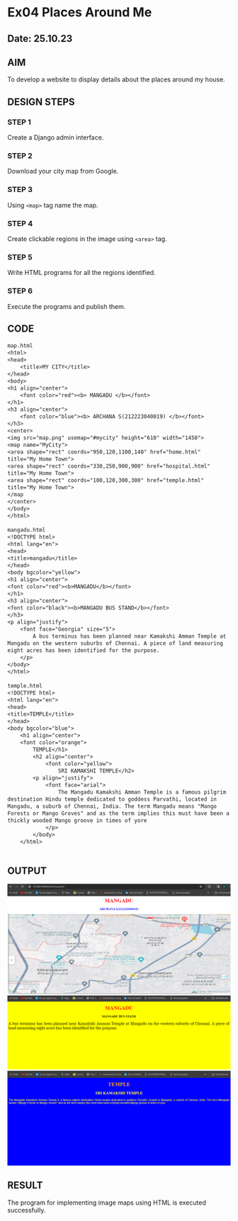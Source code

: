 # Ex04 Places Around Me
## Date: 25.10.23

## AIM
To develop a website to display details about the places around my house.

## DESIGN STEPS

### STEP 1
Create a Django admin interface.

### STEP 2
Download your city map from Google.

### STEP 3
Using ```<map>``` tag name the map.

### STEP 4
Create clickable regions in the image using ```<area>``` tag.

### STEP 5
Write HTML programs for all the regions identified.

### STEP 6
Execute the programs and publish them.

## CODE
```
map.html
<html>
<head>
    <title>MY CITY</title>
</head>
<body>
<h1 align="center">
    <font color="red"><b> MANGADU </b></font>
</h1>
<h3 align="center">
    <font color="blue"><b> ARCHANA S(212223040019) </b></font>
</h3>
<center>
<img src="map.png" usemap="#mycity" height="610" width="1450">
<map name="MyCity">
<area shape="rect" coords="950,120,1100,140" href="home.html" title="My Home Town">
<area shape="rect" coords="330,250,900,900" href="hospital.html" title="My Home Town">
<area shape="rect" coords="100,120,300,300" href="temple.html" title="My Home Town">
</map
</center>
</body>
</html>

mangadu.html
<!DOCTYPE html>
<html lang="en">
<head>
<title>mangadu</title>
</head>
<body bgcolor="yellow">
<h1 align="center">
<font color="red"><b>MANGADU</b></font>
</h1>
<h3 align="center">
<font color="black"><b>MANGADU BUS STAND</b></font>
</h3>
<p align="justify">
    <font face="Georgia" size="5">
        A bus terminus has been planned near Kamakshi Amman Temple at Mangadu on the western suburbs of Chennai. A piece of land measuring eight acres has been identified for the purpose.
    </p>
</body>
</html>

temple.html
<!DOCTYPE html>
<html lang="en">
<head>
<title>TEMPLE</title>
</head>
<body bgcolor="blue">
    <h1 align="center">
    <font color="orange">
        TEMPLE</h1>
        <h2 align="center">
            <font color="yellow">
                SRI KAMAKSHI TEMPLE</h2>
        <p align="justify">
            <font face="arial">
                The Mangadu Kamakshi Amman Temple is a famous pilgrim destination Hindu temple dedicated to goddess Parvathi, located in Mangadu, a suburb of Chennai, India. The term Mangadu means "Mango Forests or Mango Groves" and as the term implies this must have been a thickly wooded Mango groove in times of yore
            </p>
        </body>
    </html>
                

```


## OUTPUT
![Alt text](1.png)
![Alt text](2.png)
![Alt text](3.png)




## RESULT
The program for implementing image maps using HTML is executed successfully.
